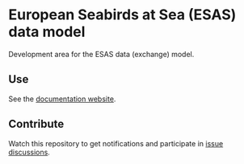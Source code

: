 # European Seabirds at Sea (ESAS) data model

Development area for the ESAS data (exchange) model.

## Use

See the [documentation website](https://ices-tools-dev.github.io/esas/).

## Contribute

Watch this repository to get notifications and participate in [issue discussions](https://github.com/ices-tools-dev/esas/issues).
